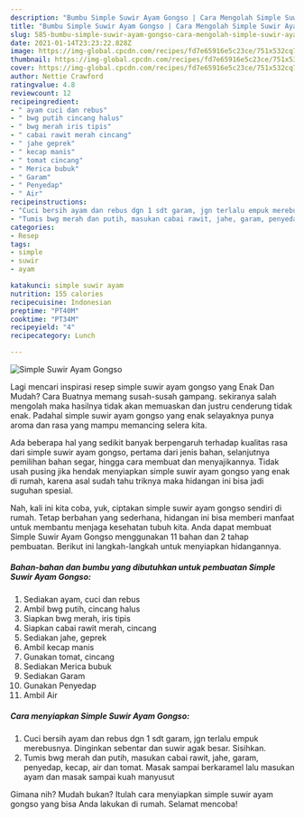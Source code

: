 ```yaml
---
description: "Bumbu Simple Suwir Ayam Gongso | Cara Mengolah Simple Suwir Ayam Gongso Yang Menggugah Selera"
title: "Bumbu Simple Suwir Ayam Gongso | Cara Mengolah Simple Suwir Ayam Gongso Yang Menggugah Selera"
slug: 585-bumbu-simple-suwir-ayam-gongso-cara-mengolah-simple-suwir-ayam-gongso-yang-menggugah-selera
date: 2021-01-14T23:23:22.828Z
image: https://img-global.cpcdn.com/recipes/fd7e65916e5c23ce/751x532cq70/simple-suwir-ayam-gongso-foto-resep-utama.jpg
thumbnail: https://img-global.cpcdn.com/recipes/fd7e65916e5c23ce/751x532cq70/simple-suwir-ayam-gongso-foto-resep-utama.jpg
cover: https://img-global.cpcdn.com/recipes/fd7e65916e5c23ce/751x532cq70/simple-suwir-ayam-gongso-foto-resep-utama.jpg
author: Nettie Crawford
ratingvalue: 4.8
reviewcount: 12
recipeingredient:
- " ayam cuci dan rebus"
- " bwg putih cincang halus"
- " bwg merah iris tipis"
- " cabai rawit merah cincang"
- " jahe geprek"
- " kecap manis"
- " tomat cincang"
- " Merica bubuk"
- " Garam"
- " Penyedap"
- " Air"
recipeinstructions:
- "Cuci bersih ayam dan rebus dgn 1 sdt garam, jgn terlalu empuk merebusnya. Dinginkan sebentar dan suwir agak besar. Sisihkan."
- "Tumis bwg merah dan putih, masukan cabai rawit, jahe, garam, penyedap, kecap, air dan tomat. Masak sampai berkaramel lalu masukan ayam dan masak sampai kuah manyusut"
categories:
- Resep
tags:
- simple
- suwir
- ayam

katakunci: simple suwir ayam 
nutrition: 155 calories
recipecuisine: Indonesian
preptime: "PT40M"
cooktime: "PT34M"
recipeyield: "4"
recipecategory: Lunch

---
```



![Simple Suwir Ayam Gongso](https://img-global.cpcdn.com/recipes/fd7e65916e5c23ce/751x532cq70/simple-suwir-ayam-gongso-foto-resep-utama.jpg)

Lagi mencari inspirasi resep simple suwir ayam gongso yang Enak Dan Mudah? Cara Buatnya memang susah-susah gampang. sekiranya salah mengolah maka hasilnya tidak akan memuaskan dan justru cenderung tidak enak. Padahal simple suwir ayam gongso yang enak selayaknya punya aroma dan rasa yang mampu memancing selera kita.

Ada beberapa hal yang sedikit banyak berpengaruh terhadap kualitas rasa dari simple suwir ayam gongso, pertama dari jenis bahan, selanjutnya pemilihan bahan segar, hingga cara membuat dan menyajikannya. Tidak usah pusing jika hendak menyiapkan simple suwir ayam gongso yang enak di rumah, karena asal sudah tahu triknya maka hidangan ini bisa jadi suguhan spesial.




Nah, kali ini kita coba, yuk, ciptakan simple suwir ayam gongso sendiri di rumah. Tetap berbahan yang sederhana, hidangan ini bisa memberi manfaat untuk membantu menjaga kesehatan tubuh kita. Anda dapat membuat Simple Suwir Ayam Gongso menggunakan 11 bahan dan 2 tahap pembuatan. Berikut ini langkah-langkah untuk menyiapkan hidangannya.

<!--inarticleads1-->

##### Bahan-bahan dan bumbu yang dibutuhkan untuk pembuatan Simple Suwir Ayam Gongso:

1. Sediakan  ayam, cuci dan rebus
1. Ambil  bwg putih, cincang halus
1. Siapkan  bwg merah, iris tipis
1. Siapkan  cabai rawit merah, cincang
1. Sediakan  jahe, geprek
1. Ambil  kecap manis
1. Gunakan  tomat, cincang
1. Sediakan  Merica bubuk
1. Sediakan  Garam
1. Gunakan  Penyedap
1. Ambil  Air




<!--inarticleads2-->

##### Cara menyiapkan Simple Suwir Ayam Gongso:

1. Cuci bersih ayam dan rebus dgn 1 sdt garam, jgn terlalu empuk merebusnya. Dinginkan sebentar dan suwir agak besar. Sisihkan.
1. Tumis bwg merah dan putih, masukan cabai rawit, jahe, garam, penyedap, kecap, air dan tomat. Masak sampai berkaramel lalu masukan ayam dan masak sampai kuah manyusut




Gimana nih? Mudah bukan? Itulah cara menyiapkan simple suwir ayam gongso yang bisa Anda lakukan di rumah. Selamat mencoba!

